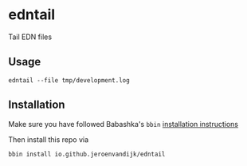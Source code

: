 # edntail

Tail EDN files

## Usage

```
edntail --file tmp/development.log
```

## Installation

Make sure you have followed Babashka's `bbin` [installation instructions](https://github.com/babashka/bbin#installation)

Then install this repo via

```
bbin install io.github.jeroenvandijk/edntail
```


